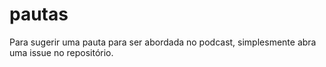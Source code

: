 # pautas
Para sugerir uma pauta para ser abordada no podcast, simplesmente abra uma issue no repositório.
